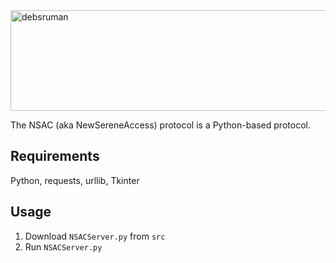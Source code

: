 <img width="1498" height="161" alt="debsruman" src="https://github.com/user-attachments/assets/99ecc51c-8103-48dc-b46e-11f19a14ffbd" />

The NSAC (aka NewSereneAccess) protocol is a Python-based protocol.

## Requirements

Python, requests, urllib, Tkinter

## Usage

1. Download `NSACServer.py` from `src`
2. Run `NSACServer.py`
